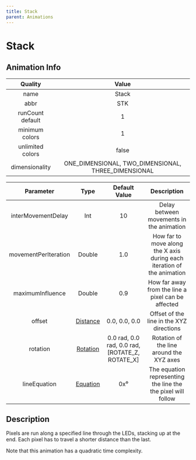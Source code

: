 ```yaml
---
title: Stack
parent: Animations
---
```


<!-- THIS FILE IS AUTOMATICALLY GENERATED -->
<!-- MAKE CHANGES TO THE AnimationInfo INSTANCE ASSOCIATED WITH THIS ANIMATION -->

# Stack

## Animation Info

|Quality|Value|
|:-:|:-:|
|name|Stack|
|abbr|STK|
|runCount default|1|
|minimum colors|1|
|unlimited colors|false|
|dimensionality|ONE_DIMENSIONAL, TWO_DIMENSIONAL, THREE_DIMENSIONAL|

|Parameter|Type|Default Value|Description|
|:-:|:-:|:-:|:-:|
|interMovementDelay|Int|10|Delay between movements in the animation|
|movementPerIteration|Double|1.0|How far to move along the X axis during each iteration of the animation|
|maximumInfluence|Double|0.9|How far away from the line a pixel can be affected|
|offset|[Distance](core/new-animations#distance)|0.0, 0.0, 0.0|Offset of the line in the XYZ directions|
|rotation|[Rotation](core/new-animations#rotation)|0.0 rad, 0.0 rad, 0.0 rad, [ROTATE_Z, ROTATE_X]|Rotation of the line around the XYZ axes|
|lineEquation|[Equation](core/new-animations#equation)|0x⁰|The equation representing the line the the pixel will follow|

## Description
Pixels are run along a specified line through the LEDs, stacking up at the end.
Each pixel has to travel a shorter distance than the last.

Note that this animation has a quadratic time complexity.

